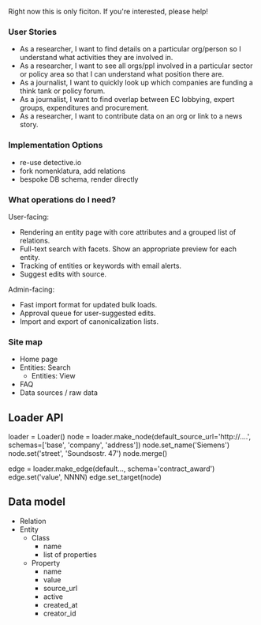 Right now this is only ficiton. If you're interested, please help! 


### User Stories

* As a researcher, I want to find details on a particular org/person so
  I understand what activities they are involved in. 
* As a researcher, I want to see all orgs/ppl involved in a particular
  sector or policy area so that I can understand what position there
  are.
* As a journalist, I want to quickly look up which companies are funding
  a think tank or policy forum.
* As a journalist, I want to find overlap between EC lobbying, expert
  groups, expenditures and procurement.
* As a researcher, I want to contribute data on an org or link to a news
  story.


### Implementation Options

* re-use detective.io
* fork nomenklatura, add relations
* bespoke DB schema, render directly


### What operations do I need?

User-facing:

* Rendering an entity page with core attributes and a grouped list of
  relations.
* Full-text search with facets. Show an appropriate preview for each
  entity.
* Tracking of entities or keywords with email alerts.
* Suggest edits with source.

Admin-facing:

* Fast import format for updated bulk loads.
* Approval queue for user-suggested edits. 
* Import and export of canonicalization lists.


### Site map

* Home page 
* Entities: Search
  * Entities: View
* FAQ
* Data sources / raw data


## Loader API 

loader = Loader()
node = loader.make_node(default_source_url='http://....', schemas=['base',  'company', 'address'])
node.set_name('Siemens')
node.set('street', 'Soundsostr. 47')
node.merge()

edge = loader.make_edge(default..., schema='contract_award')
edge.set('value', NNNN)
edge.set_target(node)


## Data model

* Relation
* Entity
	* Class
		- name
		- list of properties
	* Property
		- name
		- value
		- source_url
		- active
		- created_at
		- creator_id



